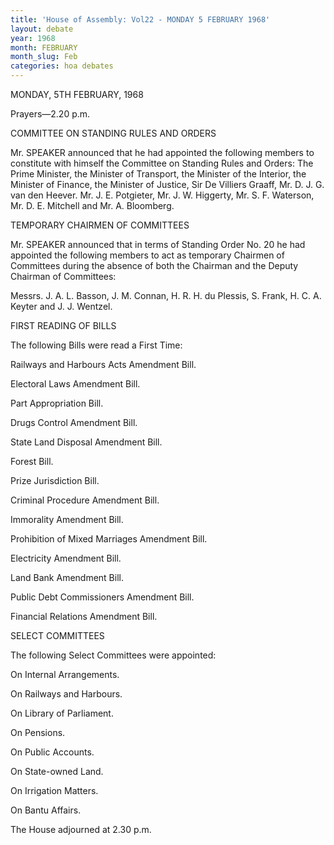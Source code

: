 ```yaml
---
title: 'House of Assembly: Vol22 - MONDAY 5 FEBRUARY 1968'
layout: debate
year: 1968
month: FEBRUARY
month_slug: Feb
categories: hoa debates
---
```


<debateSection name="#opening">

<heading>MONDAY, 5TH FEBRUARY, 1968</heading>

<prayers><narrative><recordedTime time="1968-02-05T14:20:00">Prayers&#x2014;2.20 p.m.</recordedTime></narrative></prayers>

<debateSection name="#committee_on_standing_rules_and_orders">

<heading>COMMITTEE ON STANDING RULES AND ORDERS</heading>

<p>Mr. SPEAKER announced that he had appointed the following members to constitute with himself the Committee on Standing Rules and Orders: The Prime Minister, the Minister of Transport, the Minister of the Interior, the Minister of Finance, the Minister of Justice, Sir De Villiers Graaff, Mr. D. J. G. van den Heever. Mr. J. E. Potgieter, Mr. J. W. Higgerty, Mr. S. F. Waterson, Mr. D. E. Mitchell and Mr. A. Bloomberg.</p>

</debateSection>

<debateSection name="#temporary_chairmen_of_committees">

<heading>TEMPORARY CHAIRMEN OF COMMITTEES</heading>

<p>Mr. SPEAKER announced that in terms of Standing Order No. 20 he had appointed the following members to act as temporary Chairmen of Committees during the absence of both the Chairman and the Deputy Chairman of Committees:</p>

<p>Messrs. J. A. L. Basson, J. M. Connan, H. R. H. du Plessis, S. Frank, H. C. A. Keyter and J. J. Wentzel.</p>

</debateSection>

<debateSection name="#first_reading_of_bills">

<heading>FIRST READING OF BILLS</heading>

<p>The following Bills were read a First Time:</p>

<block name="quote">Railways and Harbours Acts Amendment Bill.</block>

<block name="quote">Electoral Laws Amendment Bill.</block>

<block name="quote">Part Appropriation Bill.</block>

<block name="quote">Drugs Control Amendment Bill.</block>

<block name="quote">State Land Disposal Amendment Bill.</block>

<block name="quote">Forest Bill.</block>

<block name="quote">Prize Jurisdiction Bill.</block>

<block name="quote">Criminal Procedure Amendment Bill.</block>

<block name="quote">Immorality Amendment Bill.</block>

<block name="quote">Prohibition of Mixed Marriages Amendment Bill.</block>

<block name="quote">Electricity Amendment Bill.</block>

<block name="quote">Land Bank Amendment Bill.</block>

<block name="quote">Public Debt Commissioners Amendment Bill.</block>

<block name="quote">Financial Relations Amendment Bill.</block>

</debateSection>

<debateSection name="#select_committees">

<heading>SELECT COMMITTEES</heading>

<p>The following Select Committees were appointed:</p>

<block name="quote">On Internal Arrangements.</block>

<block name="quote">On Railways and Harbours.</block>

<block name="quote">On Library of Parliament.</block>

<block name="quote">On Pensions.</block>

<block name="quote">On Public Accounts.</block>

<block name="quote">On State-owned Land.</block>

<block name="quote">On Irrigation Matters.</block>

<block name="quote">On Bantu Affairs.</block>

<adjournment>

<p>The House adjourned at <recordedTime time="1968-02-05T02:30:00">2.30 p.m.</recordedTime></p>

</adjournment>

</debateSection>

</debateSection>

